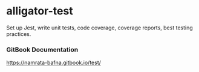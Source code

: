 # alligator-test
Set up Jest, write unit tests, code coverage, coverage reports, best testing practices.


### GitBook Documentation
https://namrata-bafna.gitbook.io/test/
